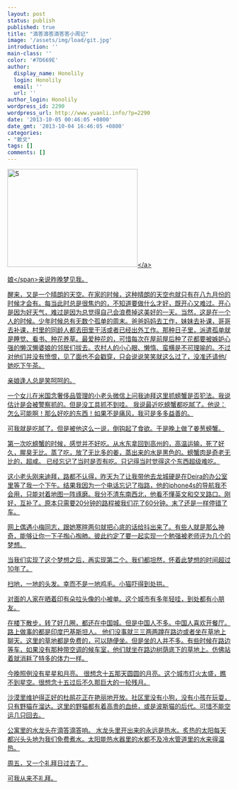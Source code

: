 ```yaml
---
layout: post
status: publish
published: true
title: "滴答滴答滴答答小周记"
image: '/assets/img/load/git.jpg'
introduction: ''
main-class: ''
color: '#7D669E'
author:
  display_name: Honolily
  login: Honolily
  email: ''
  url: ''
author_login: Honolily
wordpress_id: 2290
wordpress_url: http://www.yuanli.info/?p=2290
date: '2013-10-05 00:46:05 +0800'
date_gmt: '2013-10-04 16:46:05 +0800'
categories:
- "散文"
tags: []
comments: []
---
```

<p><a href="http:&#47;&#47;www.yuanli.info&#47;archives&#47;2290.html&#47;5-2" rel="attachment wp-att-2294"><img alt="5" src="http:&#47;&#47;www.yuanli.info&#47;wp-content&#47;uploads&#47;2013&#47;10&#47;5-300x225.jpg" width="294" height="220.5" &#47;><&#47;a></p>
<p><span class="firstword">娘<&#47;span>亲说昨晚梦见我。</p>
<p>醒来，又是一个晴朗的天空。在家的时候，这种晴朗的天空也就只有在八九月份的时候才会有。每当此时总是很焦灼的，不知道要做什么才好，既开心又难过。开心是因为好天气，难过是因为总觉得自己会浪费掉这美好的一天。当然，这是在一个人的时候。少年时候总有无数个孤单的周末。爸爸妈妈去工作，妹妹去补课，哥哥去补课，村里的同龄人都去田里干活或者已经出外工作。那种日子里，派遣孤单就是睡觉、看书、种花养草。最爱种花的，可惜每次在屋前屋后种了花都要被嫉妒心强的懒汉懒婆娘的邻居们拔去。农村人的小心眼、懒惰、蛮横是不可理喻的。不过对他们并没有愤恨，见了面也不会戳穿，只会说说笑笑就这么过了，没准还请他&#47;她吃下午茶。</p>
<p>亲娘逢人总是笑呵呵的。</p>
<p>一个女儿在米国念奢侈品管理的小老头微信上问我迪拜这里抓螃蟹是否犯法。我说估计是会被警察抓的。但是没工具抓不到哇。 我说最近吃螃蟹都吃腻了。他说：怎么可能啊！那么好吃的东西！如果不是痛风，我可是多多益善的。</p>
<p>可我就是吃腻了。但是被他这么一说，倒钩起了食欲。于是晚上做了姜葱螃蟹。</p>
<p>第一次吃螃蟹的时候，感觉并不好吃。从水东拿回到高州的，高温运输，死了好久，腥臭无比。蒸了吃，放了无比多的姜，蒸出来的水是黑色的。螃蟹肉是奇老无比的，超咸。 已经忘记了当时是否有吃。只记得当时觉得这个东西超级难吃。</p>
<p>这小老头刚来迪拜，路都不认得，昨天为了让我带他去龙城硬是在Deira的办公室里等了我一个下午。结果我因为一个电话忘记了指路，他的iphone4s的导航我不会用，只能对着地图一阵琢磨。我分不清东南西北，他看不懂英文和交叉路口。刚好，互补了。原本只需要20分钟的路程被我们花了60分钟。末了还是一样停错了车。</p>
<p>网上偶遇小梅同志，跟她寒暄两句就把心底的话给抖出来了。有些人就是那么神奇，能够让你一下子掏心掏肺。彼此约定了要一起实现一个勉强被老师评为几个的梦想。</p>
<p>当我们实现了这个梦想之后，再实现第二个。我们都坦然，怀着此梦想的时间超过10年了。</p>
<p>扫地，一地的头发。幸而不是一地鸡毛。小猫吓得到处拱。</p>
<p>对面的人家在晒着印有朵拉头像的小被单。这个城市有多年轻哇，到处都有小朋友。</p>
<p>在楼下散步，转了好几圈，都还在中国城。但是中国人不多。中国人喜欢开餐厅。路上做事的都是印度巴基斯坦人。 他们没事就三三两两蹲在路边或者坐在草地上聊天。这里的草地都是免费的，可以随便坐。但是坐的人并不多。有些时候在路边等车，如果没有那种带空调的候车室，他们就坐在路边树荫底下的草地上。仿佛站着就消耗了特多的体力一样。</p>
<p>今晚照例没有星星和月亮。 很想念十五那天圆圆的月亮。这个城市灯火太盛，瞧不到星空。很想念十五过后不久那巨大的一轮残月。</p>
<p>沙漠里维护得正好的杜鹃花正在艳丽地开放。社区里没有小狗，没有小孩在玩耍，只有野猫在溜达。这里的野猫都有着高贵的血统，或是波斯猫的后代。可惜不能空运几只回去。</p>
<p>公寓里的水龙头在滴答滴答响。 水龙头里开出来的永远是热水。炙热的太阳每天都兴头头地为我们免费煮水。太阳能热水器里的水都不及冷水管道里的水来得温热。</p>
<p>周五，又一个礼拜日过去了。</p>
<p>可我从来不礼拜。</p>
